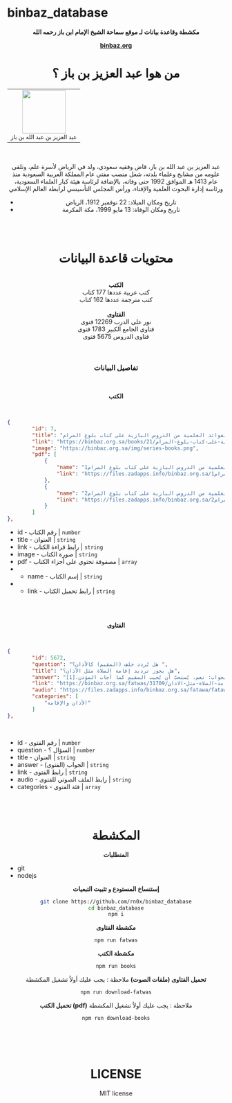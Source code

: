 # binbaz_database

<div align="center">

 **مكشطة وقاعدة بيانات لـ موقع سماحة الشيخ الإمام ابن باز رحمه الله**

 [**binbaz.org**](https://binbaz.org.sa)

 # من هوا عبد العزيز بن باز ؟


  
  <table>
    <tr>
        <td align="center"><img src="https://www.okaz.com.sa/uploads/images/2022/04/23/1969441.jpg" width="100px;"/><br /><sub>عبد العزيز بن عبد الله بن باز</sub></td>
    </tr>
</table> <br> 

عبد العزيز بن عبد الله بن باز، قاض وفقيه سعودي، ولد في الرياض لأسرة علم، وتلقى علومه من مشايخ وعلماء بلدته، شغل منصب مفتي عام المملكة العربية السعودية منذ عام 1413 هـ الموافق 1992 حتى وفاته، بالإضافة لرئاسة هيئة كبار العلماء السعودية، ورئاسة إدارة البحوث العلمية والإفتاء، ورأس المجلس التأسيسي لرابطة العالم الإسلامي

- تاريخ ومكان الميلاد: 22 نوفمبر 1912، الرياض
- تاريخ ومكان الوفاة: 13 مايو 1999، مكة المكرمة

<br> <br>


# محتويات قاعدة البيانات



 <br> **الكتب** 
  <br> كتب عربية عددها 177 كتاب
  <br> كتب مترجمة عددها 162 كتاب
<br>
<br> **الفتاوى** 
 <br> نور على الدرب 12269 فتوى 
 <br> فتاوى الجامع الكبير 1783 فتوى
 <br> فتاوى الدروس 5675 فتوى

</div>
<br> 

<div align="center">

### تفاصيل البيانات 

<br>

**الكتب**

</div>

<br>

```json
{
		"id": 7,
		"title": "الفوائد العلمية من الدروس البازية على كتاب بلوغ المرام",
		"link": "https://binbaz.org.sa/books/21/الفواىد-العلمية-من-الدروس-البازية-على-كتاب-بلوغ-المرام",
		"image": "https://binbaz.org.sa/img/series-books.png",
		"pdf": [
			{
				"name": "العلمية من الدروس البازية على كتاب بلوغ المرام1",
				"link": "https://files.zadapps.info/binbaz.org.sa/الفوائد العلمية من الدروس البازية على كتاب بلوغ المرام1.pdf"
			},
			{
				"name": "العلمية من الدروس البازية على كتاب بلوغ المرام2",
				"link": "https://files.zadapps.info/binbaz.org.sa/الفوائد العلمية من الدروس البازية على كتاب بلوغ المرام2.pdf"
			}
		]
},
```

- id - رقم الكتاب | `number`
- title - العنوان | `string`
- link - رابط قراءة الكتاب | `string`
- image - صورة الكتاب | `string`
- pdf - مصفوفة تحتوي على أجزاء الكتاب | `array`
- - name - إسم الكتاب | `string`
- - link - رابط تحميل الكتاب | `string`

<br> <br> 

<div align="center">


**الفتاوى**

</div>

<br>


```json
{
		"id": 5672,
		"question": "هل يُردد خلف (المقيم) كالأذان؟ ",
		"title": "هل يجوز ترديد إقامة الصلاة مثل الأذان؟",
		"answer": "الجواب: نعم، يُستحبّ أن يُجيب المقيم كما أجاب المؤذن.[1]",
		"link": "https://binbaz.org.sa/fatwas/31709/هل-يجوز-ترديد-اقامة-الصلاة-مثل-الاذان",
		"audio": "https://files.zadapps.info/binbaz.org.sa/fatawa/fatawa_dross/aldurus almuhima 018.mp3.mp3",
		"categories": [
			"الأذان والإقامة"
		]
},
```

<br>

- id - رقم الفتوى | `number`
- question - السؤال ؟ | `number`
- title - العنوان | `string`
- answer - الجواب (الفتوى) | `string`
- link - رابط الفتوى | `string`
- audio - رابط الملف الصوتي للفتوى | `string`
- categories - فئة الفتوى | `array`


<br> <br>
<div align="center">

# المكشطة 

**المتطلبات**

</div>

- git 
- nodejs 

<div align="center">

**إستنساخ المستودع و تثبيت التبعيات**

```bash
git clone https://github.com/rn0x/binbaz_database
cd binbaz_database
npm i
```


**مكشطة الفتاوى**

```bash
npm run fatwas
```

**مكشطة الكتب**

```bash
npm run books
```

**تحميل الفتاوى (ملفات الصوت)**
ملاحظة : يجب عليك أولاُ تشغيل المكشطة

```bash
npm run download-fatwas
```

**تحميل الكتب (pdf)**
ملاحظة : يجب عليك أولاُ تشغيل المكشطة

```bash
npm run download-books
```

<br> <br><br>


# LICENSE

MIT license 

</div>

